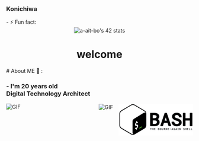 ###  Konichiwa 

<!--
**Abdelouahedait/Abdelouahedait** is a ✨ _special_ ✨ repository because its `README.md` (this file) appears on your GitHub profile.

Here are some ideas to get you started:

- 🔭 I’m currently working on ...
- 🌱 I’m currently learning ...
- 👯 I’m looking to collaborate on ...
- 🤔 I’m looking for help with ...
- 💬 Ask me about ...
- 📫 How to reach me: ...
- 😄 Pronouns: ......
-->- ⚡ Fun fact:
<div align="center">
   <img width="720" height="auto" 
 src="https://badge.mediaplus.ma/binary/a-ait-bo" alt="a-ait-bo's 42 stats">
</div> 
<h1 align="center"> welcome</h1>
# About ME 💬 :

### - I'm 20 years  old <br> Digital Technology Architect
<img hight="50" width="250" alt="GIF" align="left" src="https://github.com/Xx-Ashutosh-xX/Xx-Ashutosh-xX/blob/master/assets/icons/datascience.png">
<img hight="50" width="200" alt="GIF" align="right" src="https://github.com/Xx-Ashutosh-xX/Xx-Ashutosh-xX/blob/master/assets/icons/bash.png">
<img hight="50" width="250" alt="GIF" align="center" src="https://github.com/Xx-Ashutosh-xX/Xx-Ashutosh-xX/blob/master/assets/icons/visualstudio_code.png">
<!--
<img hight="200" width="600" alt="GIF" align="right" src="https://github.com/Xx-Ashutosh-xX/Xx-Ashutosh-xX/blob/master/assets/208593.gif">
-->
</div>

